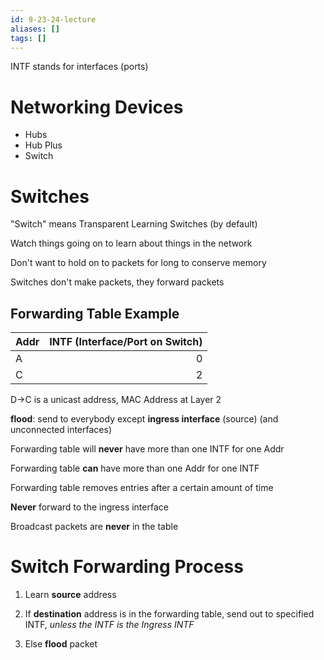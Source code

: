 ```yaml
---
id: 9-23-24-lecture
aliases: []
tags: []
---
```


INTF stands for interfaces (ports)

# Networking Devices
- Hubs
- Hub Plus
- Switch

# Switches

"Switch" means Transparent Learning Switches (by default)

Watch things going on to learn about things in the network

Don't want to hold on to packets for long to conserve memory

Switches don't make packets, they forward packets

## Forwarding Table Example
| Addr | INTF (Interface/Port on Switch) |
| :--- | ---: |
| A | 0 |
| C | 2 |

D->C is a unicast address, MAC Address at Layer 2

**flood**: send to everybody except **ingress interface** (source) (and unconnected interfaces)

Forwarding table will **never** have more than one INTF for one Addr

Forwarding table **can** have more than one Addr for one INTF

Forwarding table removes entries after a certain amount of time

**Never** forward to the ingress interface

Broadcast packets are **never** in the table

# Switch Forwarding Process

1) Learn **source** address

2) If **destination** address is in the forwarding table, send out to specified INTF, _unless the INTF is the Ingress INTF_

3) Else **flood** packet
